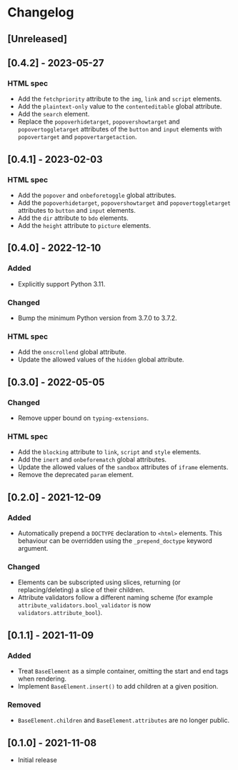 # Changelog

## [Unreleased]

## [0.4.2] - 2023-05-27
### HTML spec
- Add the `fetchpriority` attribute to the `img`, `link` and `script` elements.
- Add the `plaintext-only` value to the `contenteditable` global attribute.
- Add the `search` element.
- Replace the `popoverhidetarget`, `popovershowtarget` and `popovertoggletarget`
attributes of the `button` and `input` elements with `popovertarget` and
`popovertargetaction`.

## [0.4.1] - 2023-02-03
### HTML spec
- Add the `popover` and `onbeforetoggle` global attributes.
- Add the `popoverhidetarget`, `popovershowtarget` and `popovertoggletarget` attributes
to `button` and `input` elements.
- Add the `dir` attribute to `bdo` elements.
- Add the `height` attribute to `picture` elements.

## [0.4.0] - 2022-12-10
### Added
- Explicitly support Python 3.11.
### Changed
- Bump the minimum Python version from 3.7.0 to 3.7.2.
### HTML spec
- Add the `onscrollend` global attribute.
- Update the allowed values of the `hidden` global attribute.

## [0.3.0] - 2022-05-05
### Changed
- Remove upper bound on `typing-extensions`.
### HTML spec
- Add the `blocking` attribute to `link`, `script` and `style` elements.
- Add the `inert` and `onbeforematch` global attributes.
- Update the allowed values of the `sandbox` attributes of `iframe` elements.
- Remove the deprecated `param` element.

## [0.2.0] - 2021-12-09
### Added
- Automatically prepend a `DOCTYPE` declaration to `<html>` elements. This behaviour can
be overridden using the `_prepend_doctype` keyword argument.
### Changed
- Elements can be subscripted using slices, returning (or replacing/deleting) a slice of
their children.
- Attribute validators follow a different naming scheme (for example
`attribute_validators.bool_validator` is now `validators.attribute_bool`).

## [0.1.1] - 2021-11-09
### Added
- Treat `BaseElement` as a simple container, omitting the start and end tags when
rendering.
- Implement `BaseElement.insert()` to add children at a given position.
### Removed
- `BaseElement.children` and `BaseElement.attributes` are no longer public.

## [0.1.0] - 2021-11-08
- Initial release
